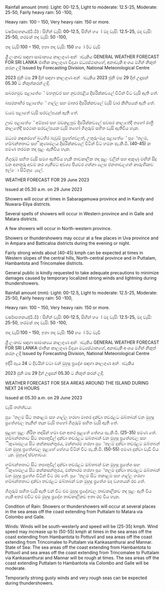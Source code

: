 Rainfall amount (mm): Light: 00-12.5, Light to moderate: 12.5-25, Moderate: 25-50, Fairly heavy rain: 50 -100,

Heavy rain: 100 – 150, Very heavy rain: 150 or more.

වර්ෂාපතනය(මි.මී) : සිහින් වැසි: 00-12.5, සිහින් හ ෝ මද වැසි: 12.5-25, මද වැසි: 25-50, තරමක් තද වැසි: 50 -100,

තද වැසි:100 – 150, ඉතා තද වැසි: 150 හ ෝ ඊට වැඩි

ශ්‍රී ලංකාව සඳහා සාමාන්‍යය කාලගුණ අන්‍ාවැකිය GENERAL WEATHER FORECAST FOR SRI LANKA ජාතික කාලගුණ විදයා මධ්‍යස්ථානහේ, අනාවැකි අංශය මගින් නිකුත් කරන ලදි Issued by Forecasting Division, National Meteorological Centre

2023 ජුනි මස 29 දින්‍ සඳහා කාලගුණ අන්‍ාවැකිය 2023 ජුනි මස 29 දින්‍ උදෑසන්‍ 05.30 ට නිකුත්කරන්‍ ලදි.

සබරගමුව පළාතේේ මහනුවර සහ නුවරඑළිය දිසරික්කවලේ විටින් විට වැසි ඇති තේ.

බසරනාහිර පළාතේේ ගාල්ල සහ මාතර දිසරික්කවලේ වැසි වාර කිහිපයක් ඇති තේ.

වයඹ පළාතේ වැසි සරවල්පයක් ඇති තේ.

ඌව පළාතේේ අම්පාර සහ මඩකළපුව දිසරික්කවලේ සවසර කාලතේදී තහෝ රාත්‍රී කාලතේදී සරථාන සරවල්පයක වැසි තහෝ ගිගුරුම් සහිත වැසි ඇතිවිය හැක.

මධ්‍යම කඳුකරහේ බටහිර බෑවුම් ප්‍රහේශවලත්, උතුරු-මැද පළාතේේ පුේතලම, හම්බන්තතාට සහ ිකුණාමලය දිසරික්කවලේ විටින් විට හමන පැ.කි.මී. (40-45) ක පමණ තරමක තද සුළං ඇතිවිය හැක.

ගිගුරුම් සහිත වැසි සමග ඇතිවිය හැකි තාවකාලික තද සුළං වලින් සහ අකුණු මඟින් සිදු වන අනතුරු අවම කර ගැනීමට අවශ්‍ය පියවර ගන්නා ලෙස ජනතාවලගන් කාරුණිකව ඉල්ො සිටිනු ෙැලේ.

WEATHER FORECAST FOR 29 June 2023

Issued at 05.30 a.m. on 29 June 2023

Showers will occur at times in Sabaragamuwa province and in Kandy and Nuwara-Eliya districts.

Several spells of showers will occur in Western province and in Galle and Matara districts.

A few showers will occur in North-western province.

Showers or thundershowers may occur at a few places in Uva province and in Ampara and Batticaloa districts during the evening or night.

Fairly strong winds about (40-45) kmph can be expected at times in Western slopes of the central hills, North-central province and in Puttalam, Hambantota and Trincomalee districts.

General public is kindly requested to take adequate precautions to minimize damages caused by temporary localized strong winds and lightning during thundershowers.

Rainfall amount (mm): Light: 00-12.5, Light to moderate: 12.5-25, Moderate: 25-50, Fairly heavy rain: 50 -100,

Heavy rain: 100 – 150, Very heavy rain: 150 or more.

වර්ෂාපතනය(මි.මී) : සිහින් වැසි: 00-12.5, සිහින් හ ෝ මද වැසි: 12.5-25, මද වැසි: 25-50, තරමක් තද වැසි: 50 -100,

තද වැසි:100 – 150, ඉතා තද වැසි: 150 හ ෝ ඊට වැඩි

ශ්‍රී ලංකාව සඳහා සාමාන්‍යය කාලගුණ අන්‍ාවැකිය GENERAL WEATHER FORECAST FOR SRI LANKA ජාතික කාලගුණ විදයා මධ්‍යස්ථානහේ, අනාවැකි අංශය මගින් නිකුත් කරන ලදි Issued by Forecasting Division, National Meteorological Centre

ඉදිරි පැය 24 ට දිවයින්‍ වටා වන්‍ මුහුදු ප්‍රදේශ සඳහා කාලගුණ අන්‍ාවැකිය

2023 ජුනි මස 29 දින්‍ උදෑසන්‍ 05.30 ට නිකුත් කරන්‍ ලදි.

WEATHER FORECAST FOR SEA AREAS AROUND THE ISLAND DURING NEXT 24 HOURS

Issued at 05.30 a.m. on 29 June 2023

වැසි තත්ත්වය:

පුේතලම සිට තකාළඹ සහ ගාල්ල හරහා මාතර දක්වා තවරළට ඔබ්තබන් වන මුහුදු ප්‍රතේශවල තැනින් තැන වැසි තහෝ ගිගුරුම් සහිත වැසි ඇති තේ.

සුළඟ: සුළං නිරිත තදසින් හමා එන අතර සුළතේ තේගය පැ.කි.මී. (25-35) පමණ තේ. හම්බන්තතාට සිට තපාතුවිල් දක්වා තවරළට ඔබ්තබන් වන මුහුදු ප්‍රතේශවල සහ ිකුණාමලය සිට කන්කසන්තුරය, මන්නාරම හරහා පුේතලම දක්වා තවරළට ඔබ්තබන් වන මුහුදු ප්‍රතේශවල සුළහේ හේගය විටින් විට පැ.කි.මී. (50-55) පමණ දක්වා වැඩි විය ැක. මුහුදේ ස්වභාවය:

හම්බන්තතාට සිට තපාතුවිල් දක්වා තවරළට ඔබ්තබන් වන මුහුදු ප්‍රතේශ සහ ිකුණාමලය සිට කන්කසන්තුරය, මන්නාරම හරහා පුේතලම දක්වා තවරළට ඔබ්තබන් වන මුහුදු ප්‍රතේශ විටින් විට රළු තේ. පුේතලම සිට තකාළඹ සහ ගාල්ල හරහා හම්බන්තතාට දක්වා තවරළට ඔබ්තබන් වන මුහුදු ප්‍රතේශ මද වශතයන් රළු තේ.

ගිගුරුම් සහිත වැසි ඇති වන්‍ විට එම මුහුදු ප්‍රදේශවල තාවකාලිකව තද සුළං ඇති විය හැකි අතර එවිට එම මුහුදු ප්‍රදේශ තාවකාලිකව ඉතා රළු විය හැක.

Condition of Rain: Showers or thundershowers will occur at several places in the sea areas off the coast extending from Puttalam to Matara via Colombo and Galle.

Winds: Winds will be south-westerly and speed will be (25-35) kmph. Wind speed may increase up to (50-55) kmph at times in the sea areas off the coast extending from Hambantota to Pottuvil and sea areas off the coast extending from Trincomalee to Puttalam via Kankasanthurai and Mannar. State of Sea: The sea areas off the coast extending from Hambantota to Pottuvil and sea areas off the coast extending from Trincomalee to Puttalam via Kankasanthurai and Mannar will be rough at times. The sea areas off the coast extending Puttalam to Hambantota via Colombo and Galle will be moderate.

Temporarily strong gusty winds and very rough seas can be expected during thundershowers.